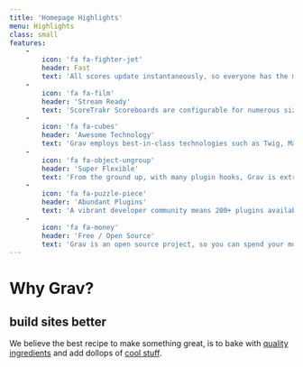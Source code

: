 ```yaml
---
title: 'Homepage Highlights'
menu: Highlights
class: small
features:
    -
        icon: 'fa fa-fighter-jet'
        header: Fast
        text: 'All scores update instantaneously, so everyone has the most up-to-date scores available.'
    -
        icon: 'fa fa-film'
        header: 'Stream Ready'
        text: 'ScoreTrakr Scoreboards are configurable for numerous sizes and displays to suit any stream or commentary use needed.'
    -
        icon: 'fa fa-cubes'
        header: 'Awesome Technology'
        text: 'Grav employs best-in-class technologies such as Twig, Markdown &amp; Yaml'
    -
        icon: 'fa fa-object-ungroup'
        header: 'Super Flexible'
        text: 'From the ground up, with many plugin hooks, Grav is extremely extensible'
    -
        icon: 'fa fa-puzzle-piece'
        header: 'Abundant Plugins'
        text: 'A vibrant developer community means 200+ plugins available to download'
    -
        icon: 'fa fa-money'
        header: 'Free / Open Source'
        text: 'Grav is an open source project, so you can spend your money on other stuff'
---
```


# Why Grav?
## **build sites better**

We believe the best recipe to make something great, is to bake with [quality ingredients](#) and add dollops of [cool stuff](#). 
